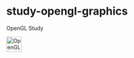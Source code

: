# study-opengl-graphics
 OpenGL Study
 
<img src="https://cdn.jsdelivr.net/gh/devicons/devicon/icons/opengl/opengl-original.svg" alt="OpenGL" width="40" height="40"/>

